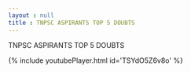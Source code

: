 ```yaml
---
layout : null
title : TNPSC ASPIRANTS TOP 5 DOUBTS
---
```


TNPSC ASPIRANTS TOP 5 DOUBTS



{% include youtubePlayer.html id='TSYdO5Z6v8o' %}
